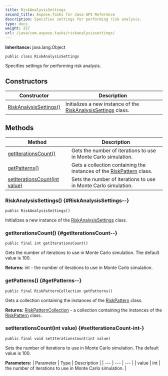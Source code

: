 ```yaml
---
title: RiskAnalysisSettings
second_title: Aspose.Tasks for Java API Reference
description: Specifies settings for performing risk analysis.
type: docs
weight: 257
url: /java/com.aspose.tasks/riskanalysissettings/
---
```


**Inheritance:**
java.lang.Object
```
public class RiskAnalysisSettings
```

Specifies settings for performing risk analysis.
## Constructors

| Constructor | Description |
| --- | --- |
| [RiskAnalysisSettings()](#RiskAnalysisSettings--) | Initializes a new instance of the [RiskAnalysisSettings](../../com.aspose.tasks/riskanalysissettings) class. |
## Methods

| Method | Description |
| --- | --- |
| [getIterationsCount()](#getIterationsCount--) | Gets the number of iterations to use in Monte Carlo simulation. |
| [getPatterns()](#getPatterns--) | Gets a collection containing the instances of the [RiskPattern](../../com.aspose.tasks/riskpattern) class. |
| [setIterationsCount(int value)](#setIterationsCount-int-) | Sets the number of iterations to use in Monte Carlo simulation. |
### RiskAnalysisSettings() {#RiskAnalysisSettings--}
```
public RiskAnalysisSettings()
```


Initializes a new instance of the [RiskAnalysisSettings](../../com.aspose.tasks/riskanalysissettings) class.

### getIterationsCount() {#getIterationsCount--}
```
public final int getIterationsCount()
```


Gets the number of iterations to use in Monte Carlo simulation. The default value is 100.

**Returns:**
int - the number of iterations to use in Monte Carlo simulation.
### getPatterns() {#getPatterns--}
```
public final RiskPatternCollection getPatterns()
```


Gets a collection containing the instances of the [RiskPattern](../../com.aspose.tasks/riskpattern) class.

**Returns:**
[RiskPatternCollection](../../com.aspose.tasks/riskpatterncollection) - a collection containing the instances of the [RiskPattern](../../com.aspose.tasks/riskpattern) class.
### setIterationsCount(int value) {#setIterationsCount-int-}
```
public final void setIterationsCount(int value)
```


Sets the number of iterations to use in Monte Carlo simulation. The default value is 100.

**Parameters:**
| Parameter | Type | Description |
| --- | --- | --- |
| value | int | the number of iterations to use in Monte Carlo simulation. |

